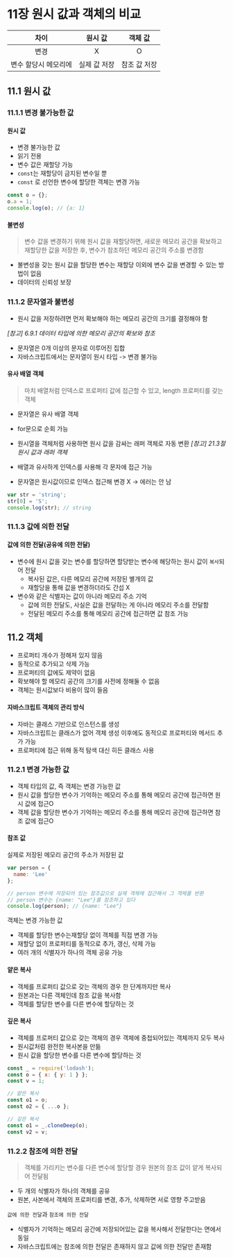 # 11장 원시 값과 객체의 비교
차이|원시 값|객체 값|
|:---:|:---:|:---:|
|변경|X|O|
|변수 할당시 메모리에|실제 값 저장|참조 값 저장|

## 11.1 원시 값
### 11.1.1 변경 불가능한 값
#### 원시 값
- 변경 불가능한 값
- 읽기 전용
- 변수 값은 재할당 가능
- `const`는 재할당이 금지된 변수일 뿐
- `const` 로 선언한 변수에 할당한 객체는 변경 가능
```javascript
const o = {};
o.a = 1;
console.log(o); // {a: 1}
```

#### 불변성
> 변수 값을 변경하기 위해 원시 값을 재할당하면, 새로운 메모리 공간을 확보하고 재할당한 값을 저장한 후, 변수가 참조하던 메모리 공간의 주소를 변경함
- 불변성을 갖는 원시 값을 할당한 변수는 재할당 이외에 변수 값을 변경할 수 있는 방법이 없음
- 데이터의 신뢰성 보장

### 11.1.2 문자열과 불변성
- 원시 값을 저장하려면 먼저 확보해야 하는 메모리 공간의 크기를 결정해야 함

 _[참고] 6.9.1 데이터 타입에 의한 메모리 공간의 확보와 참조_
- 문자열은 0개 이상의 문자로 이루어진 집합
- 자바스크립트에서는 문자열이 원시 타입 -> 변경 불가능

#### 유사 배열 객체
> 마치 배열처럼 인덱스로 프로퍼티 값에 접근할 수 있고, length 프로퍼티를 갖는 객체
- 문자열은 유사 배열 객체
- for문으로 순회 가능
- 원시열을 객체처럼 사용하면 원시 값을 감싸는 래퍼 객체로 자동 변환
_[참고] 21.3절 원시 값과 래퍼 객체_

- 배열과 유사하게 인덱스를 사용해 각 문자에 접근 가능
- 문자열은 원시값이므로 인덱스 접근해 변경 X
-> 에러는 안 남

```javascript
var str = 'string';
str[0] = 'S';
console.log(str); // string
```

### 11.1.3 값에 의한 전달
#### 값에 의한 전달(공유에 의한 전달)
- 변수에 원시 값을 갖는 변수를 할당하면 할당받는 변수에 해당하는 원시 값이 `복사`되어 전달
	- 복사된 값은, 다른 메모리 공간에 저장된 별개의 값
	- 재할당을 통해 값을 변경하더라도 간섭 X
- 변수와 같은 식별자는 값이 아니라 메모리 주소 기억
	- 값에 의한 전달도, 사실은 값을 전달하는 게 아니라 메모리 주소를 전달함
	- 전달된 메모리 주소를 통해 메모리 공간에 접근하면 값 참조 가능

## 11.2 객체
- 프로퍼티 개수가 정해져 있지 않음
- 동적으로 추가되고 삭제 가능
- 프로퍼티의 값에도 제약이 없음
- 확보해야 할 메모리 공간의 크기를 사전에 정해둘 수 없음
- 객체는 원시값보다 비용이 많이 들음

#### 자바스크립트 객체의 관리 방식
- 자바는 클래스 기반으로 인스턴스를 생성
- 자바스크립트는 클래스가 없어 객체 생성 이후에도 동적으로 프로퍼티와 메서드 추가 가능
- 프로퍼티에 접근 위해 동적 탐색 대신 히든 클래스 사용

### 11.2.1 변경 가능한 값
- 객체 타입의 값, 즉 객체는 변경 가능한 값
- 원시 값을 할당한 변수가 기억하는 메모리 주소를 통해 메모리 공간에 접근하면 원시 값에 접근O
- 객체 값을 할당한 변수가 기억하는 메모리 주소를 통해 메모리 공간에 접근하면 참조 값에 접근O

#### 참조 값
실제로 저장된 메모리 공간의 주소가 저장된 값

```javascript
var person = {
  name: 'Lee'
};

// person 변수에 저장되어 있는 참조값으로 실제 객체에 접근해서 그 객체를 반환
// person 변수는 {name: "Lee"}를 참조하고 있다 
console.log(person); // {name: "Lee"}
```


객체는 변경 가능한 값
- 객체를 할당한 변수는재할당 없이 객체를 직접 변경 가능
- 재할당 없이 프로퍼티를 동적으로 추가, 갱신, 삭제 가능
- 여러 개의 식별자가 하나의 객체 공유 가능
 

#### 얕은 복사
- 객체를 프로퍼티 값으로 갖는 객체의 경우 한 단계까지만 복사
- 원본과는 다른 객체인데 참조 값을 복사함
- 객체를 할당한 변수를 다른 변수에 할당하는 것

#### 깊은 복사
- 객체를 프로퍼티 값으로 갖는 객체의 경우 객체에 중첩되어있는 객체까지 모두 복사
- 원시값처럼 완전한 복사본을 만듦
- 원시 값을 할당한 변수를 다른 변수에 할당하는 것

```javascript
const _ = require('lodash');
const o = { x: { y: 1 } };
const v = 1;

// 얕은 복사
const o1 = o;
const o2 = { ...o };

// 깊은 복사
const o1 = _.cloneDeep(o);
const v2 = v;
```

### 11.2.2 참조에 의한 전달
> 객체를 가리키는 변수를 다른 변수에 할당할 경우 원본의 참조 값이 얕게 복사되어 전달됨
- 두 개의 식별자가 하나의 객체를 공유
- 원본, 사본에서 객체의 프로퍼티를 변경, 추가, 삭제하면 서로 영향 주고받음

`값에 의한 전달`과 `참조에 의한 전달`
- 식별자가 기억하는 메모리 공간에 저장되어있는 값을 복사해서 전달한다는 면에서 동일
- 자바스크립트에는 참조에 의한 전달은 존재하지 않고 값에 의한 전달만 존재함
